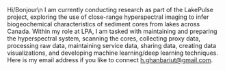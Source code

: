 Hi/Bonjour\n
I am currently conducting research as part of the LakePulse project, exploring the use of close-range hyperspectral imaging to infer biogeochemical characteristics of sediment cores from lakes across Canada. Within my role at LPA, I am tasked with maintaining and preparing the hyperspectral system, scanning the cores, collecting proxy data, processing raw data, maintaining service data, sharing data, creating data visualizations, and developing machine learning/deep learning techniques. Here is my email address if you like to connect h.ghanbariut@gmail.com.
